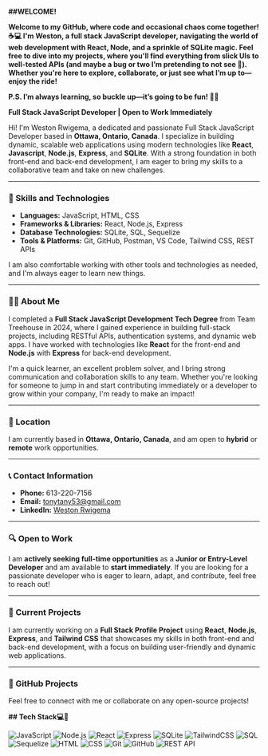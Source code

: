 
**##WELCOME!**

**Welcome to my GitHub, where code and occasional chaos come together! ☕💻 I'm Weston, a full stack JavaScript developer,
navigating the world of web development with React, Node, and a sprinkle of SQLite magic. 
Feel free to dive into my projects, where you'll find everything from slick UIs to well-tested APIs (and maybe a bug or two I’m pretending to not see 👀).
Whether you're here to explore, collaborate, or just see what I’m up to—enjoy the ride!**

**P.S. I’m always learning, so buckle up—it’s going to be fun! 🚀✨**

**Full Stack JavaScript Developer | Open to Work Immediately**

Hi! I'm Weston Rwigema, a dedicated and passionate Full Stack JavaScript Developer based in **Ottawa, Ontario, Canada**. I specialize in building dynamic, scalable web applications using modern technologies like **React**, **Javascript**, **Node.js**, **Express**, and **SQLite**. With a strong foundation in both front-end and back-end development, I am eager to bring my skills to a collaborative team and take on new challenges.

---

### 🚀 Skills and Technologies

- **Languages:** JavaScript, HTML, CSS
- **Frameworks & Libraries:** React, Node.js, Express
- **Database Technologies:** SQLite, SQL, Sequelize
- **Tools & Platforms:** Git, GitHub, Postman, VS Code, Tailwind CSS, REST APIs

I am also comfortable working with other tools and technologies as needed, and I'm always eager to learn new things.

---

### 👨‍💻 About Me

I completed a **Full Stack JavaScript Development Tech Degree** from Team Treehouse in 2024, where I gained experience in building full-stack projects, 
including RESTful APIs, authentication systems, and dynamic web apps.
I have worked with technologies like **React** for the front-end and **Node.js** with **Express** for back-end development.

I'm a quick learner, an excellent problem solver, and I bring strong communication and collaboration skills to any team. 
Whether you're looking for someone to jump in and start contributing immediately or a developer to grow within your company, 
I'm ready to make an impact!

---

### 📍 Location

I am currently based in **Ottawa, Ontario, Canada**, and am open to **hybrid** or **remote** work opportunities.

---

### 📞 Contact Information

- **Phone:** 613-220-7156
- **Email:** tonytany53@gmail.com
- **LinkedIn:** [Weston Rwigema](https://www.linkedin.com/in/weston-rwigema-3029082b3/)
  
---

### 🔍 Open to Work

I am **actively seeking full-time opportunities** as a **Junior or Entry-Level Developer** and am available to **start immediately**. 
If you are looking for a passionate developer who is eager to learn, adapt, and contribute, feel free to reach out!

---

### 🌱 Current Projects

I am currently working on a **Full Stack Profile Project** using **React**, **Node.js**, **Express**, and **Tailwind CSS** that showcases my skills in both front-end and back-end development, 
with a focus on building user-friendly and dynamic web applications.

---

### 📂 GitHub Projects
Feel free to connect with me or collaborate on any open-source projects!


**## Tech Stack💻👾**

![JavaScript](https://img.shields.io/badge/JavaScript-ES6%2B-yellow?style=for-the-badge&logo=javascript&logoColor=white)
![Node.js](https://img.shields.io/badge/Node.js-339933?style=for-the-badge&logo=nodedotjs&logoColor=white)
![React](https://img.shields.io/badge/React-61DAFB?style=for-the-badge&logo=react&logoColor=black)
![Express](https://img.shields.io/badge/Express-000000?style=for-the-badge&logo=express&logoColor=white)
![SQLite](https://img.shields.io/badge/SQLite-003B57?style=for-the-badge&logo=sqlite&logoColor=white)
![TailwindCSS](https://img.shields.io/badge/TailwindCSS-06B6D4?style=for-the-badge&logo=tailwindcss&logoColor=white)
![SQL](https://img.shields.io/badge/SQL-4479A1?style=for-the-badge&logo=postgresql&logoColor=white)
![Sequelize](https://img.shields.io/badge/Sequelize-52B0E7?style=for-the-badge&logo=sequelize&logoColor=white)
![HTML](https://img.shields.io/badge/HTML5-E34F26?style=for-the-badge&logo=html5&logoColor=white)
![CSS](https://img.shields.io/badge/CSS3-1572B6?style=for-the-badge&logo=css3&logoColor=white)
![Git](https://img.shields.io/badge/Git-F05032?style=for-the-badge&logo=git&logoColor=white)
![GitHub](https://img.shields.io/badge/GitHub-181717?style=for-the-badge&logo=github&logoColor=white)
![REST API](https://img.shields.io/badge/REST%20API-FF6F00?style=for-the-badge&logo=postman&logoColor=white)

